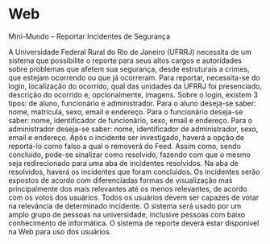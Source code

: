 # Web

Mini-Mundo – Reportar Incidentes de Segurança 
 
A Universidade Federal Rural do Rio de Janeiro (UFRRJ) necessita de um sistema que possibilite o reporte para seus altos cargos e autoridades sobre problemas que afetem sua segurança, desde estruturais a crimes, que estejam ocorrendo ou que já ocorreram. 
Para reportar, necessita-se do login, localização do ocorrido, qual das unidades da UFRRJ foi presenciado, descrição do ocorrido e, opcionalmente, imagens.
Sobre o login, existem 3 tipos: de aluno, funcionário e administrador. Para o aluno deseja-se saber: nome, matrícula, sexo, email e endereço. Para o funcionário deseja-se saber: nome, identificador de funcionário, sexo, email e endereço. Para o administrador deseja-se saber: nome, identificador de administrador, sexo, email e endereço.
Após o incidente ser investigado, haverá a opção de reportá-lo como falso a qual o removerá do Feed. Assim como, sendo concluído, pode-se sinalizar como resolvido, fazendo com que o mesmo seja redirecionado para uma aba de incidentes resolvidos. Na aba de resolvidos, haverá os incidentes que foram concluídos. 
Os incidentes serão expostos de acordo com diferenciadas formas de visualização mas principalmente dos mais relevantes até os menos relevantes, de acordo com os votos dos usuários. Todos os usuários devem ser capazes de votar na relevância de determinado incidente.
O sistema será usado por um amplo grupo de pessoas na universidade, inclusive pessoas com baixo conhecimento de informática. 
O sistema de reporte deverá estar disponível na Web para uso dos usuários.
